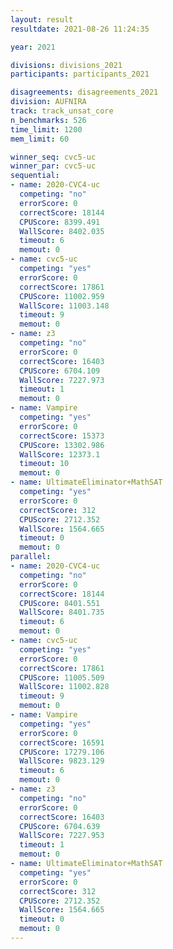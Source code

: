 ```yaml
---
layout: result
resultdate: 2021-08-26 11:24:35

year: 2021

divisions: divisions_2021
participants: participants_2021

disagreements: disagreements_2021
division: AUFNIRA
track: track_unsat_core
n_benchmarks: 526
time_limit: 1200
mem_limit: 60

winner_seq: cvc5-uc
winner_par: cvc5-uc
sequential:
- name: 2020-CVC4-uc
  competing: "no"
  errorScore: 0
  correctScore: 18144
  CPUScore: 8399.491
  WallScore: 8402.035
  timeout: 6
  memout: 0
- name: cvc5-uc
  competing: "yes"
  errorScore: 0
  correctScore: 17861
  CPUScore: 11002.959
  WallScore: 11003.148
  timeout: 9
  memout: 0
- name: z3
  competing: "no"
  errorScore: 0
  correctScore: 16403
  CPUScore: 6704.109
  WallScore: 7227.973
  timeout: 1
  memout: 0
- name: Vampire
  competing: "yes"
  errorScore: 0
  correctScore: 15373
  CPUScore: 13302.986
  WallScore: 12373.1
  timeout: 10
  memout: 0
- name: UltimateEliminator+MathSAT
  competing: "yes"
  errorScore: 0
  correctScore: 312
  CPUScore: 2712.352
  WallScore: 1564.665
  timeout: 0
  memout: 0
parallel:
- name: 2020-CVC4-uc
  competing: "no"
  errorScore: 0
  correctScore: 18144
  CPUScore: 8401.551
  WallScore: 8401.735
  timeout: 6
  memout: 0
- name: cvc5-uc
  competing: "yes"
  errorScore: 0
  correctScore: 17861
  CPUScore: 11005.509
  WallScore: 11002.828
  timeout: 9
  memout: 0
- name: Vampire
  competing: "yes"
  errorScore: 0
  correctScore: 16591
  CPUScore: 17279.106
  WallScore: 9823.129
  timeout: 6
  memout: 0
- name: z3
  competing: "no"
  errorScore: 0
  correctScore: 16403
  CPUScore: 6704.639
  WallScore: 7227.953
  timeout: 1
  memout: 0
- name: UltimateEliminator+MathSAT
  competing: "yes"
  errorScore: 0
  correctScore: 312
  CPUScore: 2712.352
  WallScore: 1564.665
  timeout: 0
  memout: 0
---
```

